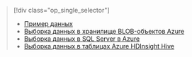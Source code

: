 > [!div class="op_single_selector"]
> * [Пример данных](../articles/machine-learning/machine-learning-data-science-sample-data.md)
> * [Выборка данных в хранилище BLOB-объектов Azure](../articles/machine-learning/machine-learning-data-science-sample-data-blob.md)
> * [Выборка данных в SQL Server в Azure](../articles/machine-learning/machine-learning-data-science-sample-data-sql-server.md)
> * [Выборка данных в таблицах Azure HDInsight Hive](../articles/machine-learning/machine-learning-data-science-sample-data-hive.md)
> 
> 



<!--HONumber=Nov16_HO3-->


